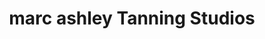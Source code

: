 ---
title: "marc ashley Tanning Studios"
url: /chorley/marc-ashley-tanning-studios/
shop: beauty
---